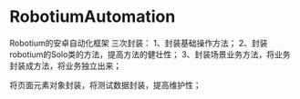 # RobotiumAutomation
Robotium的安卓自动化框架
三次封装：
1、封装基础操作方法；
2、封装robotium的Solo类的方法，提高方法的健壮性；
3、封装场景业务方法，将业务封装成方法，将业务独立出来；

将页面元素对象封装，将测试数据封装，提高维护性；
